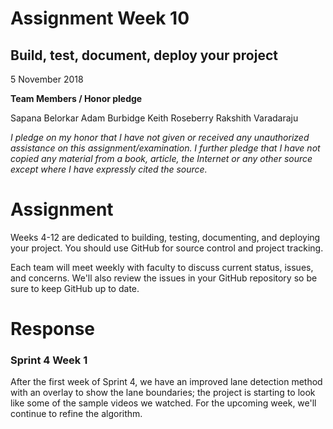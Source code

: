 # Assignment Week 10
## Build, test, document, deploy your project

5 November 2018

**Team Members / Honor pledge**

Sapana Belorkar Adam Burbidge Keith Roseberry Rakshith Varadaraju

_I pledge on my honor that I have not given or received any unauthorized assistance on this assignment/examination. I further pledge that I have not copied any material from a book, article, the Internet or any other source except where I have expressly cited the source._

# **Assignment**

Weeks 4-12 are dedicated to building, testing, documenting, and deploying your project.  You should use GitHub for source control and project tracking.

Each team will meet weekly with faculty to discuss current status, issues, and concerns.  We'll also review the issues in your GitHub repository so be sure to keep GitHub up to date.

# **Response**

### Sprint 4 Week 1

After the first week of Sprint 4, we have an improved lane detection method with an overlay to show the lane boundaries; the project is starting to look like some of the sample videos we watched. For the upcoming week, we'll continue to refine the algorithm.
